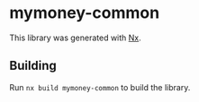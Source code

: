 # mymoney-common

This library was generated with [Nx](https://nx.dev).

## Building

Run `nx build mymoney-common` to build the library.
